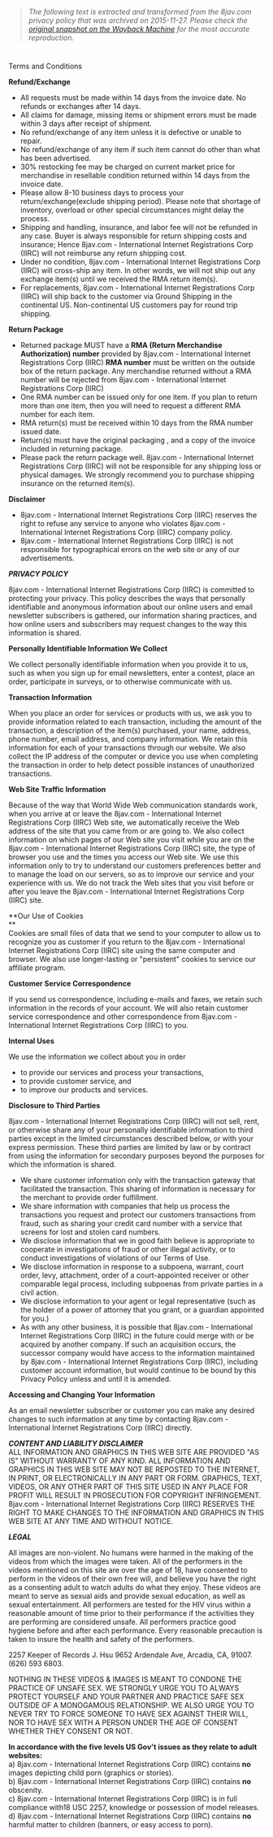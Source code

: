 > *The following text is extracted and transformed from the 8jav.com privacy policy that was archived on 2015-11-27. Please check the [original snapshot on the Wayback Machine](https://web.archive.org/web/20151127231404id_/http%3A//www.8jav.com/terms.htm) for the most accurate reproduction.*

# 

Terms and Conditions

**Refund/Exchange**

  * All requests must be made within 14 days from the invoice date. No refunds or exchanges after 14 days. 
  * All claims for damage, missing items or shipment errors must be made within 3 days after receipt of shipment. 
  * No refund/exchange of any item unless it is defective or unable to repair. 
  * No refund/exchange of any item if such item cannot do other than what has been advertised. 
  * 30% restocking fee may be charged on current market price for merchandise in resellable condition returned within 14 days from the invoice date. 
  * Please allow 8-10 business days to process your return/exchange(exclude shipping period). Please note that shortage of inventory, overload or other special circumstances might delay the process. 
  * Shipping and handling, insurance, and labor fee will not be refunded in any case. Buyer is always responsible for return shipping costs and insurance; Hence 8jav.com - International Internet Registrations Corp (IIRC) will not reimburse any return shipping cost. 
  * Under no condition, 8jav.com - International Internet Registrations Corp (IIRC) will cross-ship any item. In other words, we will not ship out any exchange item(s) until we received the RMA return item(s). 
  * For replacements, 8jav.com - International Internet Registrations Corp (IIRC) will ship back to the customer via Ground Shipping in the continental US. Non-continental US customers pay for round trip shipping. 



**Return Package**

  * Returned package MUST have a **RMA (Return Merchandise Authorization) number** provided by 8jav.com - International Internet Registrations Corp (IIRC) **RMA number** must be written on the outside box of the return package. Any merchandise returned without a RMA number will be rejected from 8jav.com - International Internet Registrations Corp (IIRC) 
  * One RMA number can be issued only for one item. If you plan to return more than one item, then you will need to request a different RMA number for each item. 
  * RMA return(s) must be received within 10 days from the RMA number issued date. 
  * Return(s) must have the original packaging , and a copy of the invoice included in returning package. 
  * Please pack the return package well. 8jav.com - International Internet Registrations Corp (IIRC) will not be responsible for any shipping loss or physical damages. We strongly recommend you to purchase shipping insurance on the returned item(s). 



**Disclaimer**

  * 8jav.com - International Internet Registrations Corp (IIRC) reserves the right to refuse any service to anyone who violates 8jav.com - International Internet Registrations Corp (IIRC) company policy. 
  * 8jav.com - International Internet Registrations Corp (IIRC) is not responsible for typographical errors on the web site or any of our advertisements. 



**_PRIVACY POLICY_**

8jav.com - International Internet Registrations Corp (IIRC) is committed to protecting your privacy. This policy describes the ways that personally identifiable and anonymous information about our online users and email newsletter subscribers is gathered, our information sharing practices, and how online users and subscribers may request changes to the way this information is shared.

**Personally Identifiable Information We Collect**

We collect personally identifiable information when you provide it to us, such as when you sign up for email newsletters, enter a contest, place an order, participate in surveys, or to otherwise communicate with us. 

**Transaction Information**

When you place an order for services or products with us, we ask you to provide information related to each transaction, including the amount of the transaction, a description of the item(s) purchased, your name, address, phone number, email address, and company information. We retain this information for each of your transactions through our website. We also collect the IP address of the computer or device you use when completing the transaction in order to help detect possible instances of unauthorized transactions.

**Web Site Traffic Information**

Because of the way that World Wide Web communication standards work, when you arrive at or leave the 8jav.com - International Internet Registrations Corp (IIRC) Web site, we automatically receive the Web address of the site that you came from or are going to. We also collect information on which pages of our Web site you visit while you are on the 8jav.com - International Internet Registrations Corp (IIRC) site, the type of browser you use and the times you access our Web site. We use this information only to try to understand our customers preferences better and to manage the load on our servers, so as to improve our service and your experience with us. We do not track the Web sites that you visit before or after you leave the 8jav.com - International Internet Registrations Corp (IIRC) site. 

**Our Use of Cookies  
**  
Cookies are small files of data that we send to your computer to allow us to recognize you as customer if you return to the 8jav.com - International Internet Registrations Corp (IIRC) site using the same computer and browser. We also use longer-lasting or "persistent" cookies to service our affiliate program. 

**Customer Service Correspondence**

If you send us correspondence, including e-mails and faxes, we retain such information in the records of your account. We will also retain customer service correspondence and other correspondence from 8jav.com - International Internet Registrations Corp (IIRC) to you. 

**Internal Uses**

We use the information we collect about you in order 

  * to provide our services and process your transactions, 
  * to provide customer service, and 
  * to improve our products and services. 



**Disclosure to Third Parties**

8jav.com - International Internet Registrations Corp (IIRC) will not sell, rent, or otherwise share any of your personally identifiable information to third parties except in the limited circumstances described below, or with your express permission. These third parties are limited by law or by contract from using the information for secondary purposes beyond the purposes for which the information is shared. 

  * We share customer information only with the transaction gateway that facilitated the transaction. This sharing of information is necessary for the merchant to provide order fulfillment. 
  * We share information with companies that help us process the transactions you request and protect our customers transactions from fraud, such as sharing your credit card number with a service that screens for lost and stolen card numbers. 
  * We disclose information that we in good faith believe is appropriate to cooperate in investigations of fraud or other illegal activity, or to conduct investigations of violations of our Terms of Use. 
  * We disclose information in response to a subpoena, warrant, court order, levy, attachment, order of a court-appointed receiver or other comparable legal process, including subpoenas from private parties in a civil action. 
  * We disclose information to your agent or legal representative (such as the holder of a power of attorney that you grant, or a guardian appointed for you.) 
  * As with any other business, it is possible that 8jav.com - International Internet Registrations Corp (IIRC) in the future could merge with or be acquired by another company. If such an acquisition occurs, the successor company would have access to the information maintained by 8jav.com - International Internet Registrations Corp (IIRC), including customer account information, but would continue to be bound by this Privacy Policy unless and until it is amended. 



**Accessing and Changing Your Information**

As an email newsletter subscriber or customer you can make any desired changes to such information at any time by contacting 8jav.com - International Internet Registrations Corp (IIRC) directly.

**_CONTENT AND LIABILITY DISCLAIMER_**  
ALL INFORMATION AND GRAPHICS IN THIS WEB SITE ARE PROVIDED "AS IS" WITHOUT WARRANTY OF ANY KIND. ALL INFORMATION AND GRAPHICS IN THIS WEB SITE MAY NOT BE REPOSTED TO THE INTERNET, IN PRINT, OR ELECTRONICALLY IN ANY PART OR FORM. GRAPHICS, TEXT, VIDEOS, OR ANY OTHER PART OF THIS SITE USED IN ANY PLACE FOR PROFIT WILL RESULT IN PROSECUTION FOR COPYRIGHT INFRINGEMENT. 8jav.com - International Internet Registrations Corp (IIRC) RESERVES THE RIGHT TO MAKE CHANGES TO THE INFORMATION AND GRAPHICS IN THIS WEB SITE AT ANY TIME AND WITHOUT NOTICE.

**_LEGAL_**

All images are non-violent. No humans were harmed in the making of the videos from which the images were taken. All of the performers in the videos mentioned on this site are over the age of 18, have consented to perform in the videos of their own free will, and believe you have the right as a consenting adult to watch adults do what they enjoy. These videos are meant to serve as sexual aids and provide sexual education, as well as sexual entertainment. All performers are tested for the HIV virus within a reasonable amount of time prior to their performance if the activities they are performing are considered unsafe. All performers practice good hygiene before and after each performance. Every reasonable precaution is taken to insure the health and safety of the performers.

2257 Keeper of Records J. Hsu 9652 Ardendale Ave, Arcadia, CA, 91007. (626) 593 6803. 

NOTHING IN THESE VIDEOS & IMAGES IS MEANT TO CONDONE THE PRACTICE OF UNSAFE SEX. WE STRONGLY URGE YOU TO ALWAYS PROTECT YOURSELF AND YOUR PARTNER AND PRACTICE SAFE SEX OUTSIDE OF A MONOGAMOUS RELATIONSHIP. WE ALSO URGE YOU TO NEVER TRY TO FORCE SOMEONE TO HAVE SEX AGAINST THEIR WILL, NOR TO HAVE SEX WITH A PERSON UNDER THE AGE OF CONSENT WHETHER THEY CONSENT OR NOT.

**In accordance with the five levels US Gov't issues as they relate to adult websites:**   
a) 8jav.com - International Internet Registrations Corp (IIRC) contains **no** images depicting child porn (graphics or stories).  
b) 8jav.com - International Internet Registrations Corp (IIRC) contains **no** obscenity.  
c) 8jav.com - International Internet Registrations Corp (IIRC) is in full compliance with18 USC 2257, knowledge or possession of model releases.   
d) 8jav.com - International Internet Registrations Corp (IIRC) contains **no** harmful matter to children (banners, or easy access to porn).
